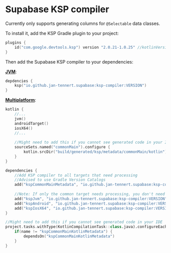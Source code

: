 # Supabase KSP compiler

Currently only supports generating columns for `@Selectable` data classes.

To install it, add the KSP Gradle plugin to your project:

```kotlin
plugins {
    id("com.google.devtools.ksp") version "2.0.21-1.0.25" //kotlinVersion-kspVersion
}
```

Then add the Supabase KSP compiler to your dependencies:

[**JVM**](https://kotlinlang.org/docs/ksp-quickstart.html#add-a-processor):

```kotlin
depdencies {
    ksp("io.github.jan-tennert.supabase:ksp-compiler:VERSION")
}
```

[**Multiplatform**](https://kotlinlang.org/docs/ksp-multiplatform.html):

```kotlin
kotlin {
    //...
    jvm()
    androidTarget()
    iosX64()
    //...
    
    //Might need to add this if you cannot see generated code in your IDE
    sourceSets.named("commonMain").configure {
        kotlin.srcDir("build/generated/ksp/metadata/commonMain/kotlin")
    }
}

dependencies {
    //Add KSP compiler to all targets that need processing
    //Advised to use Gradle Version Catalogs
    add("kspCommonMainMetadata", "io.github.jan-tennert.supabase:ksp-compiler:VERSION")
    
    //Note: If only the common target needs processing, you don't need the following lines
    add("kspJvm", "io.github.jan-tennert.supabase:ksp-compiler:VERSION")
    add("kspAndroid", "io.github.jan-tennert.supabase:ksp-compiler:VERSION")
    add("kspIosX64", "io.github.jan-tennert.supabase:ksp-compiler:VERSION")
}

//Might need to add this if you cannot see generated code in your IDE
project.tasks.withType(KotlinCompilationTask::class.java).configureEach {
    if(name != "kspCommonMainKotlinMetadata") {
        dependsOn("kspCommonMainKotlinMetadata")
    }
}
```